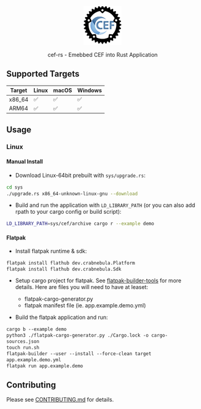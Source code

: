 
<div align="center">
  <picture>
    <img src="cef-rs.png" alt="cef-rs logo" width="20%"/>
  </picture>

  <p>cef-rs - Emebbed CEF into Rust Application</p>
</div>

## Supported Targets

| Target | Linux | macOS | Windows |
| ------ | ----- | ----- | ------- |
| x86_64 | ✅    | ✅   | ✅      |
| ARM64  | ✅    | ✅   | ✅      |

## Usage

### Linux

#### Manual Install

- Download Linux-64bit prebuilt with `sys/upgrade.rs`:

```sh
cd sys
./upgrade.rs x86_64-unknown-linux-gnu --download
```

- Build and run the application with `LD_LIBRARY_PATH` (or you can also add rpath to your cargo config or build script):

```sh
LD_LIBRARY_PATH=sys/cef/archive cargo r --example demo
```

#### Flatpak

- Install flatpak runtime & sdk:

```
flatpak install flathub dev.crabnebula.Platform
flatpak install flathub dev.crabnebula.Sdk
```

- Setup cargo project for flatpak. See [flatpak-builder-tools](https://github.com/flatpak/flatpak-builder-tools/blob/master/cargo/README.md) for more details. Here are files you will need to have at leaset:
  - flatpak-cargo-generator.py
  - flatpak manifest file (ie. app.example.demo.yml)

- Build the flatpak application and run:

```
cargo b --example demo
python3 ./flatpak-cargo-generator.py ./Cargo.lock -o cargo-sources.json
touch run.sh
flatpak-builder --user --install --force-clean target app.example.demo.yml
flatpak run app.example.demo
```

## Contributing

Please see [CONTRIBUTING.md](CONTRIBUTING.md) for details.

